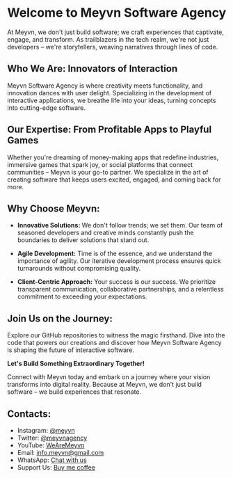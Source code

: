 # Welcome to Meyvn Software Agency

At Meyvn, we don't just build software; we craft experiences that captivate, engage, and transform. As trailblazers in the tech realm, we're not just developers – we're storytellers, weaving narratives through lines of code.

## Who We Are: Innovators of Interaction

Meyvn Software Agency is where creativity meets functionality, and innovation dances with user delight. Specializing in the development of interactive applications, we breathe life into your ideas, turning concepts into cutting-edge software.

## Our Expertise: From Profitable Apps to Playful Games

Whether you're dreaming of money-making apps that redefine industries, immersive games that spark joy, or social platforms that connect communities – Meyvn is your go-to partner. We specialize in the art of creating software that keeps users excited, engaged, and coming back for more.

## Why Choose Meyvn:

- **Innovative Solutions:** We don't follow trends; we set them. Our team of seasoned developers and creative minds constantly push the boundaries to deliver solutions that stand out.

- **Agile Development:** Time is of the essence, and we understand the importance of agility. Our iterative development process ensures quick turnarounds without compromising quality.

- **Client-Centric Approach:** Your success is our success. We prioritize transparent communication, collaborative partnerships, and a relentless commitment to exceeding your expectations.

## Join Us on the Journey:

Explore our GitHub repositories to witness the magic firsthand. Dive into the code that powers our creations and discover how Meyvn Software Agency is shaping the future of interactive software.

**Let's Build Something Extraordinary Together!**

Connect with Meyvn today and embark on a journey where your vision transforms into digital reality. Because at Meyvn, we don't just build software – we build experiences that resonate.

## Contacts:

- Instagram: [@meyvn](https://www.instagram.com/meyvn)
- Twitter: [@meyvnagency](https://twitter.com/meyvnagency)
- YouTube: [WeAreMeyvn](https://www.youtube.com/wearemeyvn)
- Email: [info.meyvn@gmail.com](mailto:info.meyvn@gmail.com)
- WhatsApp: [Chat with us](https://wa.link/0bui7z)
- Support Us: [Buy me coffee](https://www.buymeacoffee.com/meyvn)
